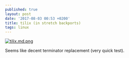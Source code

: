 ```yaml
---
published: true
layout: post
date: '2017-08-03 00:53 +0200'
title: tilix (in stretch backports)
tags: linux
---
```

[![tilix.md.png](https://cdn.scrot.moe/images/2017/08/03/tilix.md.png)](https://cdn.scrot.moe/images/2017/08/03/tilix.png)

Seems like decent terminator replacement (very quick test).
